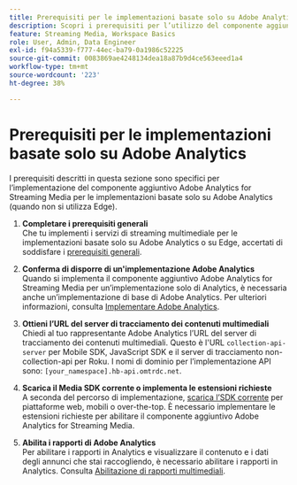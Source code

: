 ```yaml
---
title: Prerequisiti per le implementazioni basate solo su Adobe Analytics
description: Scopri i prerequisiti per l’utilizzo del componente aggiuntivo Adobe Analytics for Streaming Media per le implementazioni basate solo su Adobe Analytics
feature: Streaming Media, Workspace Basics
role: User, Admin, Data Engineer
exl-id: f94a5339-f777-44ec-ba79-0a1986c52225
source-git-commit: 0083869ae4248134dea18a87b9d4ce563eeed1a4
workflow-type: tm+mt
source-wordcount: '223'
ht-degree: 38%

---
```


# Prerequisiti per le implementazioni basate solo su Adobe Analytics

I prerequisiti descritti in questa sezione sono specifici per l’implementazione del componente aggiuntivo Adobe Analytics for Streaming Media per le implementazioni basate solo su Adobe Analytics (quando non si utilizza Edge).

1. **Completare i prerequisiti generali**<br>
Che tu implementi i servizi di streaming multimediale per le implementazioni basate solo su Adobe Analytics o su Edge, accertati di soddisfare i [prerequisiti generali](/help/getting-started/prereqs.md).

1. **Conferma di disporre di un&#39;implementazione Adobe Analytics**<br>
Quando si implementa il componente aggiuntivo Adobe Analytics for Streaming Media per un’implementazione solo di Analytics, è necessaria anche un’implementazione di base di Adobe Analytics. Per ulteriori informazioni, consulta [Implementare Adobe Analytics](https://experienceleague.adobe.com/docs/analytics/implementation/home.html?lang=it).

1. **Ottieni l’URL del server di tracciamento dei contenuti multimediali**<br>
Chiedi al tuo rappresentante Adobe Analytics l’URL del server di tracciamento dei contenuti multimediali. Questo è l&#39;URL `collection-api-server` per Mobile SDK, JavaScript SDK e il server di tracciamento non-collection-api per Roku. I nomi di dominio per l’implementazione API sono: `[your_namespace].hb-api.omtrdc.net`.

1. **Scarica il Media SDK corrente o implementa le estensioni richieste**<br>
A seconda del percorso di implementazione, [scarica l’SDK corrente](/help/getting-started/download-sdks.md) per piattaforme web, mobili o over-the-top. È necessario implementare le estensioni richieste per abilitare il componente aggiuntivo Adobe Analytics for Streaming Media.

1. **Abilita i rapporti di Adobe Analytics**<br>
Per abilitare i rapporti in Analytics e visualizzare il contenuto e i dati degli annunci che stai raccogliendo, è necessario abilitare i rapporti in Analytics. Consulta [Abilitazione di rapporti multimediali](/help/reporting/media-reports-enable.md).
